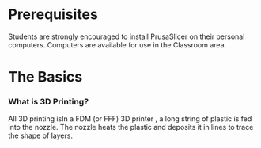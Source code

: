 # Prerequisites

Students are strongly encouraged to install PrusaSlicer on their personal computers. Computers are available for use in the Classroom area.

# The Basics
### What is 3D Printing?
All 3D printing isIn a FDM (or FFF) 3D printer , a long string of plastic is fed into the nozzle. The nozzle heats the plastic and deposits it in lines to trace the shape of layers.